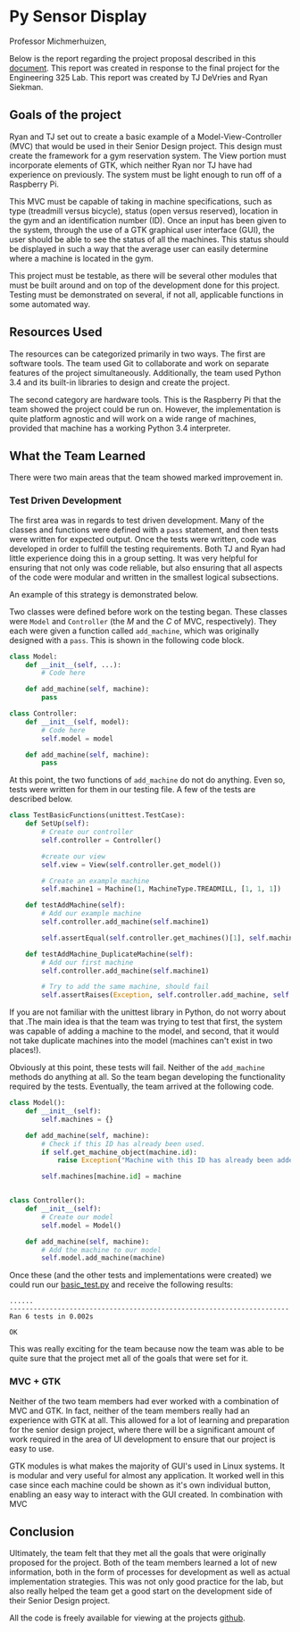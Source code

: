 # Py Sensor Display

Professor Michmerhuizen,

Below is the report regarding the project proposal described in this [document](https://github.com/tjdevries/py_sensor_display/blob/master/docs/proposal.md). This report was created in response to the final project for the Engineering 325 Lab. This report was created by TJ DeVries and Ryan Siekman.

## Goals of the project

Ryan and TJ set out to create a basic example of a Model-View-Controller (MVC) that would be used in their Senior Design project. This design must create the framework for a gym reservation system. The View portion must incorporate elements of GTK, which neither Ryan nor TJ have had experience on previously. The system must be light enough to run off of a Raspberry Pi.

This MVC must be capable of taking in machine specifications, such as type (treadmill versus bicycle), status (open versus reserved), location in the gym and an identification number (ID). Once an input has been given to the system, through the use of a GTK graphical user interface (GUI), the user should be able to see the status of all the machines. This status should be displayed in such a way that the average user can easily determine where a machine is located in the gym.

This project must be testable, as there will be several other modules that must be built around  and on top of the development done for this project. Testing must be demonstrated on several, if not all, applicable functions in some automated way.

## Resources Used

The resources can be categorized primarily in two ways. The first are software tools. The team used Git to collaborate and work on separate features of the project simultaneously. Additionally, the team used Python 3.4 and its built-in libraries to design and create the project.

The second category are hardware tools. This is the Raspberry Pi that the team showed the project could be run on. However, the implementation is quite platform agnostic and will work on a wide range of machines, provided that machine has a working Python 3.4 interpreter.

## What the Team Learned

There were two main areas that the team showed marked improvement in. 

### Test Driven Development

The first area was in regards to test driven development. Many of the classes and functions were defined with a `pass` statement, and then tests were written for expected output. Once the tests were written, code was developed in order to fulfill the testing requirements. Both TJ and Ryan had little experience doing this in a group setting. It was very helpful for ensuring that not only was code reliable, but also ensuring that all aspects of the code were modular and written in the smallest logical subsections.

An example of this strategy is demonstrated below.

Two classes were defined before work on the testing began. These classes were `Model` and `Controller` (the *M* and the *C* of MVC, respectively). They each were given a function called `add_machine`, which was originally designed with a `pass`. This is shown in the following code block.

```python
class Model:
    def __init__(self, ...):
        # Code here

    def add_machine(self, machine):
        pass

class Controller:
    def __init__(self, model):
        # Code here
        self.model = model

    def add_machine(self, machine):
        pass
```

At this point, the two functions of `add_machine` do not do anything. Even so, tests were written for them in our testing file. A few of the tests are described below.

```python
class TestBasicFunctions(unittest.TestCase):
    def SetUp(self): 
        # Create our controller
        self.controller = Controller()

        #create our view
        self.view = View(self.controller.get_model())

        # Create an example machine
        self.machine1 = Machine(1, MachineType.TREADMILL, [1, 1, 1])

    def testAddMachine(self):
        # Add our example machine
        self.controller.add_machine(self.machine1)

        self.assertEqual(self.controller.get_machines()[1], self.machine1)

    def testAddMachine_DuplicateMachine(self):
        # Add our first machine
        self.controller.add_machine(self.machine1)

        # Try to add the same machine, should fail
        self.assertRaises(Exception, self.controller.add_machine, self.machine1)
```

If you are not familiar with the unittest library in Python, do not worry about that .The main idea is that the team was trying to test that first, the system was  capable of adding a machine to the model, and second, that it would not take duplicate machines into the model (machines can't exist in two places!). 

Obviously at this point, these tests will fail. Neither of the `add_machine` methods do anything at all. So the team began developing the functionality required by the tests. Eventually, the team arrived at the following code.

```python
class Model():
    def __init__(self):
        self.machines = {}

    def add_machine(self, machine):
        # Check if this ID has already been used.
        if self.get_machine_object(machine.id):
            raise Exception("Machine with this ID has already been added")

        self.machines[machine.id] = machine


class Controller():
    def __init__(self):
        # Create our model
        self.model = Model()

    def add_machine(self, machine):
        # Add the machine to our model
        self.model.add_machine(machine)
```

Once these (and the other tests and implementations were created) we could run our [basic_test.py](https://github.com/tjdevries/py_sensor_display/blob/master/py_sensor_display/basic_test.py) and receive the following results:

```
......
----------------------------------------------------------------------
Ran 6 tests in 0.002s

OK
```

This was really exciting for the team because now the team was able to be quite sure that the project met all of the goals that were set for it.

### MVC + GTK

Neither of the two team members had ever worked with a combination of MVC and GTK. In fact, neither of the team members really had an experience with GTK at all. This allowed for a lot of learning and preparation for the senior design project, where there will be a significant amount of work required in the area of UI development to ensure that our project is easy to use.

GTK modules is what makes the majority of GUI's used in Linux systems. It is modular and very useful for almost any application. It worked well in this case since each machine could be shown as it's own individual button, enabling an easy way to interact with the GUI created. In combination with MVC  

## Conclusion

Ultimately, the team felt that they met all the goals that were originally proposed for the project. Both of the team members learned a lot of new information, both in the form of processes for development as well as actual implementation strategies. This was not only good practice for the lab, but also really helped the team get a good start on the development side of their Senior Design project.

All the code is freely available for viewing at the projects [github](https://github.com/tjdevries/py_sensor_display/).
